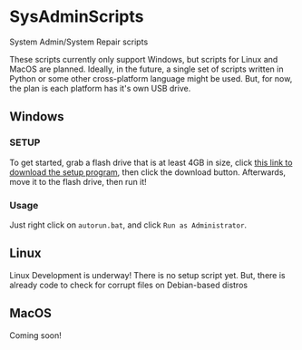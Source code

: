 # SysAdminScripts
System Admin/System Repair scripts

These scripts currently only support Windows, but scripts for Linux and MacOS are planned. Ideally, in the future, a single set of scripts written in Python or some other cross-platform language might be used. But, for now, the plan is each platform has it's own USB drive.


## Windows
### SETUP
To get started, grab a flash drive that is at least 4GB in size, click [this link to download the setup program](Windows/setup_RepairTools.bat), then click the download button. Afterwards, move it to the flash drive, then run it!

### Usage
Just right click on `autorun.bat`, and click `Run as Administrator`.


## Linux
Linux Development is underway! There is no setup script yet. But, there is already code to check for corrupt files on Debian-based distros

## MacOS
Coming soon!
